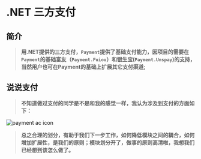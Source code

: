 # .NET 三方支付

## 简介
> __用.NET提供的三方支付，`Payment`提供了基础支付能力，因项目的需要在`Payment`的基础富友（`Payment.Fuiou`）和银生宝(`Payment.Unspay`)的支持，当然用户也可在Payment的基础上扩展其它支付渠道;__

## 说说支付
> __不知道做过支付的同学是不是和我的感觉一样，我认为涉及到支付的方面如下：__

![payment ac icon](https://github.com/x-share/payment/blob/master/Design/p1.png)

> **总之合理的划分，有助于我们下一步工作，如何降低模块之间的耦合，如何增加扩展性，是我们的原则；模块划分开了，做事的原则高清啦，我想我们已经想到该怎么做了。**